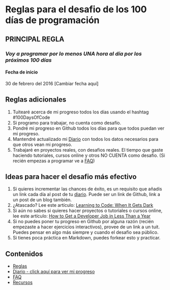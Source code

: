 # Reglas para el desafio de los 100 días de programación

## PRINCIPAL REGLA
### *Voy a programar por lo menos UNA hora al día por los próximos 100 días*

#### Fecha de inicio
30 de febrero del 2016 [Cambiar fecha aquí]

## Reglas adicionales
1. Tuitearé acerca de mi progreso todos los días usando el hashtag #100DaysOfCode
2. Si programo para trabajar, no cuenta como desafío.
3. Pondré mi progreso en Github todos los días para que todos puedan ver mi progreso.
4. Mantendré actualizado mi [Diario](diario.md) con todos los datos necesarios para que otros vean mi progreso.
5. Trabajaré en proyectos reales, con desafios reales. El tiempo que gaste haciendo tutoriales, cursos online y otros NO CUENTA como desafio. (Si recién empezas a programar ve a [FAQ](faq.md))


## Ideas para hacer el desafio más efectivo
1. Si quieres incrementar las chances de éxito, es un requisito que añadis un link cada día al post de tu [diario](diario.md). Puede ser un link de Github, link a un post de un blog también.
2. ¿Atascado? Lee este artículo: [Learning to Code: When It Gets Dark](https://medium.freecodecamp.com/learning-to-code-when-it-gets-dark-e485edfb58fd)
3. Si aún no sabes si quieres hacer proyectos o tutoriales o cursos online, lee este artículo: [How to Get a Developer Job in Less Than a Year](https://medium.freecodecamp.com/how-to-get-a-developer-job-in-less-than-a-year-c27bbfe71645)
4. Si no puedes poner tu progreso en Github por alguna razón (recién empezaste a hacer ejercicios interactivos), provee de un link a un tuit. Puedes pensar en algo más siempre y cuando el desafio sea público.
5. Si tienes poca práctica en Markdown, puedes forkear esto y practicar.

## Contenidos
* [Reglas](reglas.md)
* [Diario - click aquí para ver mi progreso](diario.md)
* [FAQ](FAQ.md)
* [Recursos](recursos.md)